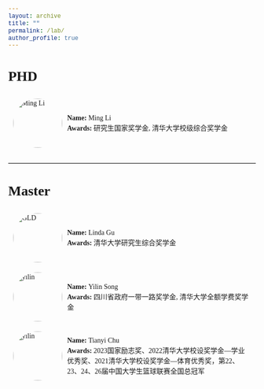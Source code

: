 ```yaml
---
layout: archive
title: ""
permalink: /lab/
author_profile: true
---
```


<style>
  body {
    font-family: 'Times New Roman', Times, serif !important;
  }
  h1, h2, h3, p, table, span, a {
    font-family: inherit !important;
  }
  code, pre {
    font-family: 'Courier New', monospace !important;
  }
</style>

# PHD
  <!-- 李明 -->
<div class='paper-box' style="display: flex; align-items: center; gap: 10px; padding: 10px;">
  <!-- img r -->
  <div style="width: 100px; height: 100px; border-radius: 50%; overflow: hidden; flex-shrink: 0;">
    <img src='https://sportssuper.github.io/ZSL/assets/images/Ming-Li.png' alt="Ming Li" style="width: 100%; height: 100%; object-fit: cover;">
  </div>

  <!-- wd l -->
  <div style="flex-grow: 1;">
    <p style="margin: 0; line-height: 1.5;">
      <strong>Name: </strong>Ming Li<br>
      <strong>Awards: </strong>研究生国家奖学金, 清华大学校级综合奖学金
    </p>
  </div>
</div>

  <!-- 底部装饰线 -->
<hr style="border: 0; border-top: 1px solid #eee; border-bottom: 1px solid #ddd; margin: 20px 0;">

# Master

  <!-- gulinda -->
<div class='paper-box' style="display: flex; align-items: center; gap: 10px; padding: 10px;">
  <!-- img r -->
  <div style="width: 100px; height: 100px; border-radius: 50%; overflow: hidden; flex-shrink: 0;">
    <img src='https://sportssuper.github.io/ZSL/assets/images/lindagu.jpg' alt="GLD" style="width: 100%; height: 100%; object-fit: cover;">
  </div>

  <!-- wd l -->
  <div style="flex-grow: 1;">
    <p style="margin: 0; line-height: 1.5;">
      <strong>Name: </strong>Linda Gu<br>
      <strong>Awards: </strong>清华大学研究生综合奖学金
    </p>
  </div>
</div>



  <!-- yilin.jpg -->
<div class='paper-box' style="display: flex; align-items: center; gap: 10px; padding: 10px;">
  <!-- img r -->
  <div style="width: 100px; height: 100px; border-radius: 50%; overflow: hidden; flex-shrink: 0;">
    <img src='https://sportssuper.github.io/ZSL/assets/images/yilin.jpg' alt="yilin" style="width: 100%; height: 100%; object-fit: cover;">
  </div>

  <!-- wd l -->
  <div style="flex-grow: 1;">
    <p style="margin: 0; line-height: 1.5;">
      <strong>Name: </strong>Yilin Song<br>
      <strong>Awards: </strong>四川省政府一带一路奖学金, 清华大学全额学费奖学金
    </p>
  </div>
</div>

  <!-- chutianyi.jpg -->
<div class='paper-box' style="display: flex; align-items: center; gap: 10px; padding: 10px;">
  <!-- img r -->
  <div style="width: 100px; height: 100px; border-radius: 50%; overflow: hidden; flex-shrink: 0;">
    <img src='https://sportssuper.github.io/ZSL/assets/images/chutianyi.jpg' alt="yilin" style="width: 100%; height: 100%; object-fit: cover;">
  </div>

  <!-- wd l -->
  <div style="flex-grow: 1;">
    <p style="margin: 0; line-height: 1.5;">
      <strong>Name: </strong>Tianyi Chu<br>
      <strong>Awards: </strong>2023国家励志奖、2022清华大学校设奖学金—学业优秀奖、2021清华大学校设奖学金—体育优秀奖，第22、23、24、26届中国大学生篮球联赛全国总冠军
    </p>
  </div>
</div>




